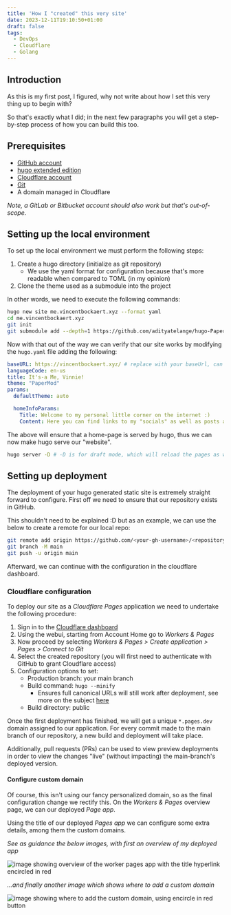 ```yaml
---
title: 'How I "created" this very site'
date: 2023-12-11T19:10:50+01:00
draft: false
tags:
  - DevOps
  - Cloudflare
  - Golang
---
```


## Introduction

As this is my first post, I figured, why not write about how I set this very thing up to begin with?

So that's exactly what I did; in the next few paragraphs you will get a step-by-step process of how you can build this too.

## Prerequisites

- [GitHub account](https://github.com/)
- [hugo extended edition](https://gohugo.io/installation/)
- [Cloudflare account](https://dash.cloudflare.com/login)
- [Git](https://git-scm.com/downloads)
- A domain managed in Cloudflare

*Note, a GitLab or Bitbucket account should also work but that's out-of-scope.*

## Setting up the local environment

To set up the local environment we must perform the following steps:

1. Create a hugo directory (initialize as git repository)
    - We use the yaml format for configuration because that's more readable when compared to TOML (in my opinion)
2. Clone the theme used as a submodule into the project

In other words, we need to execute the following commands:

```bash
hugo new site me.vincentbockaert.xyz --format yaml
cd me.vincentbockaert.xyz
git init
git submodule add --depth=1 https://github.com/adityatelange/hugo-PaperMod.git themes/PaperMod 
```

Now with that out of the way we can verify that our site works by modifying the `hugo.yaml` file adding the following:

```yaml
baseURL: https://vincentbockaert.xyz/ # replace with your baseUrl, can be fake for now
languageCode: en-us
title: It's-a Me, Vinnie!
theme: "PaperMod"
params:
  defaultTheme: auto

  homeInfoParams:
    Title: Welcome to my personal little corner on the internet :)
    Content: Here you can find links to my "socials" as well as posts about hobby-activities, DevOps or otherwise related.
```

The above will ensure that a home-page is served by hugo, thus we can now make hugo serve our "website".

```bash
hugo server -D # -D is for draft mode, which will reload the pages as we make edits
```

## Setting up deployment

The deployment of your hugo generated static site is extremely straight forward to configure.
First off we need to ensure that our repository exists in GitHub.

This shouldn't need to be explained :D but as an example, we can use the below to create a remote for our local repo:

```bash
git remote add origin https://github.com/<your-gh-username>/<repository-name>
git branch -M main
git push -u origin main
```

Afterward, we can continue with the configuration in the cloudflare dashboard.

### Cloudflare configuration

To deploy our site as a _Cloudflare Pages_ application we need to undertake the following procedure:

1. Sign in to the [Cloudflare dashboard](https://dash.cloudflare.com/)
2. Using the webui, starting from Account Home go to _Workers & Pages_
3. Now proceed by selecting _Workers & Pages > Create application > Pages > Connect to Git_
4. Select the created repository (you will first need to authenticate with GitHub to grant Cloudflare access)
5. Configuration options to set:
   - Production branch: your main branch
   - Build command: `hugo --minify` 
     - Ensures full canonical URLs will still work after deployment, see more on the subject [here](https://developers.cloudflare.com/pages/framework-guides/deploy-a-hugo-site/#deploy-with-cloudflare-pages)
   - Build directory: public 

Once the first deployment has finished, we will get a unique `*.pages.dev` domain assigned to our application.
For every commit made to the main branch of our repository, a new build and deployment will take place.

Additionally, pull requests (PRs) can be used to view preview deployments in order to view the changes "live" (without impacting) 
the main-branch's deployed version.

#### Configure custom domain

Of course, this isn't using our fancy personalized domain, so as the final configuration change we rectify this.
On the _Workers & Pages_ overview page, we can our deployed _Page app_.

Using the title of our deployed _Pages app_ we can configure some extra details, among them the custom domains.

_See as guidance the below images, with first an overview of my deployed app_

![image showing overview of the worker pages app with the title hyperlink encircled in red](/img/projects/first-post/1.webp)

_...and finally another image which shows where to add a custom domain_

![image showing where to add the custom domain, using encircle in red button](/img/projects/first-post/2.webp)